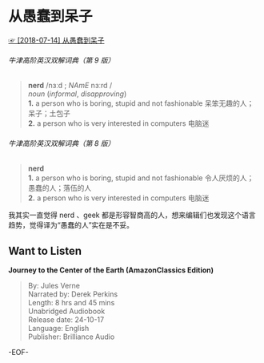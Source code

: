 # 从愚蠢到呆子  
[☞ [2018-07-14] 从愚蠢到呆子 ](https://mp.weixin.qq.com/s/2HFPAGmcnTf6jPAsV2KGuQ)      
  
  
###### 牛津高阶英汉双解词典（第 9 版）  
>**nerd** /nɜːd ; *NAmE* nɜːrd /  
*noun* (*informal*, *disapproving*)  
**1.** a person who is boring, stupid and not fashionable 呆笨无趣的人；呆子；土包子  
**2.** a person who is very interested in computers 电脑迷  
  
###### 牛津高阶英汉双解词典（第 8 版）  
>**nerd**  
**1.** a person who is boring, stupid and not fashionable 令人厌烦的人；愚蠢的人；落伍的人  
**2.** a person who is very interested in computers 电脑迷  
  
我其实一直觉得 nerd 、geek 都是形容智商高的人，想来编辑们也发现这个语言趋势，觉得译为“愚蠢的人”实在是不妥。  
  
## Want to Listen  
**Journey to the Center of the Earth (AmazonClassics Edition)**  
>By: Jules Verne  
Narrated by: Derek Perkins  
Length: 8 hrs and 45 mins  
Unabridged Audiobook  
Release date: 24-10-17  
Language: English  
Publisher: Brilliance Audio  
  
-EOF-  
